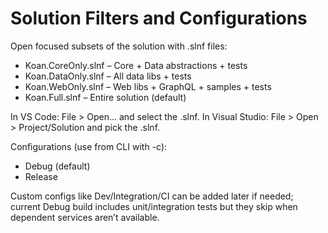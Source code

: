 # Solution Filters and Configurations

Open focused subsets of the solution with .slnf files:

- Koan.CoreOnly.slnf – Core + Data abstractions + tests
- Koan.DataOnly.slnf – All data libs + tests
- Koan.WebOnly.slnf – Web libs + GraphQL + samples + tests
- Koan.Full.slnf – Entire solution (default)

In VS Code: File > Open... and select the .slnf. In Visual Studio: File > Open > Project/Solution and pick the .slnf.

Configurations (use from CLI with -c):

- Debug (default)
- Release

Custom configs like Dev/Integration/CI can be added later if needed; current Debug build includes unit/integration tests but they skip when dependent services aren’t available.
